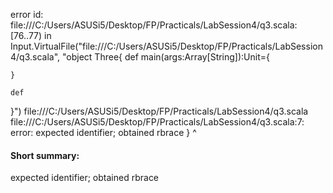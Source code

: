 error id: file:///C:/Users/ASUSi5/Desktop/FP/Practicals/LabSession4/q3.scala:[76..77) in Input.VirtualFile("file:///C:/Users/ASUSi5/Desktop/FP/Practicals/LabSession4/q3.scala", "object Three{
    def main(args:Array[String]):Unit={

    }

    def
}")
file:///C:/Users/ASUSi5/Desktop/FP/Practicals/LabSession4/q3.scala
file:///C:/Users/ASUSi5/Desktop/FP/Practicals/LabSession4/q3.scala:7: error: expected identifier; obtained rbrace
}
^
#### Short summary: 

expected identifier; obtained rbrace